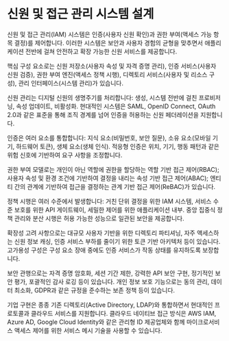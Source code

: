 # 신원 및 접근 관리 시스템 설계

신원 및 접근 관리(IAM) 시스템은 인증(사용자 신원 확인)과 권한 부여(액세스 가능 항목 결정)를 제어합니다. 이러한 시스템은 보안과 사용자 경험의 균형을 맞추면서 애플리케이션 전반에 걸쳐 안전하고 확장 가능한 신원 서비스를 제공합니다.

핵심 구성 요소로는 신원 저장소(사용자 속성 및 자격 증명 관리), 인증 서비스(사용자 신원 검증), 권한 부여 엔진(액세스 정책 시행), 디렉토리 서비스(사용자 및 리소스 구성), 관리 인터페이스(시스템 관리)가 있습니다.

신원 관리는 디지털 신원의 생명주기를 처리합니다: 생성, 시스템 전반에 걸친 프로비저닝, 속성 업데이트, 비활성화. 현대적인 시스템은 SAML, OpenID Connect, OAuth 2.0과 같은 표준을 통해 조직 경계를 넘어 인증을 허용하는 신원 페더레이션을 지원합니다.

인증은 여러 요소를 통합합니다: 지식 요소(비밀번호, 보안 질문), 소유 요소(모바일 기기, 하드웨어 토큰), 생체 요소(생체 인식). 적응형 인증은 위치, 기기, 행동 패턴과 같은 위험 신호에 기반하여 요구 사항을 조정합니다.

권한 부여 모델로는 개인이 아닌 역할에 권한을 할당하는 역할 기반 접근 제어(RBAC); 사용자 속성 및 환경 조건에 기반하여 결정을 내리는 속성 기반 접근 제어(ABAC); 엔티티 간의 관계에 기반하여 접근을 결정하는 관계 기반 접근 제어(ReBAC)가 있습니다.

정책 시행은 여러 수준에서 발생합니다: 거친 단위 결정을 위한 IAM 시스템, 서비스 수준 보호를 위한 API 게이트웨이, 세밀한 제어를 위한 애플리케이션 내부. 중앙 집중식 정책 관리와 분산 시행은 허용 가능한 성능으로 일관된 보안을 제공합니다.

확장성 고려 사항으로는 대규모 사용자 기반을 위한 디렉토리 파티셔닝, 자주 액세스하는 신원 정보 캐싱, 인증 서비스 부하를 줄이기 위한 토큰 기반 아키텍처 등이 있습니다. 고가용성 구성은 구성 요소 장애 중에도 인증 서비스가 작동 상태를 유지하도록 보장합니다.

보안 관행으로는 자격 증명 암호화, 세션 기간 제한, 강력한 API 보안 구현, 정기적인 보안 평가, 포괄적인 감사 로깅 등이 있습니다. 개인 정보 보호 기능으로는 동의 관리, 데이터 최소화, GDPR과 같은 규정을 준수하는 보존 정책 등이 있습니다.

기업 구현은 종종 기존 디렉토리(Active Directory, LDAP)와 통합하면서 현대적인 프로토콜과 클라우드 서비스를 지원합니다. 클라우드 네이티브 접근 방식은 AWS IAM, Azure AD, Google Cloud Identity와 같은 관리형 ID 제공업체와 함께 마이크로서비스 액세스 제어를 위한 서비스 메시 기술을 사용할 수 있습니다.